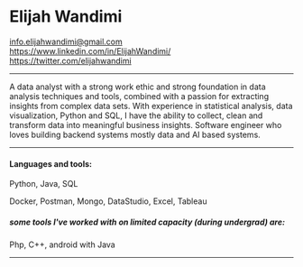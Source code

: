 # Elijah Wandimi
 info.elijahwandimi@gmail.com<br>
 https://www.linkedin.com/in/ElijahWandimi/<br>
 https://twitter.com/elijahwandimi
 
---

A data analyst with a strong work ethic and strong foundation in data analysis techniques and tools, combined with a passion for extracting insights from complex data sets. 
With experience in statistical analysis, data visualization, Python and SQL, I have the ability to collect, clean and transform data into
meaningful business insights.
Software engineer who loves building backend systems mostly data and AI based systems.
 
<!-- --- -->
<!-- 
### TI-Hub   
Software engineer intern 
> *May 2023*

### T-World Motors Limited
Software engineer  
> *contract - 2 months  May-June 2023* -->

---

#### Languages and tools:
Python, Java, SQL

Docker, Postman, Mongo, DataStudio, Excel, Tableau

##### some tools I've worked with on limited capacity (during undergrad) are: 
Php, C++, android with Java

---
